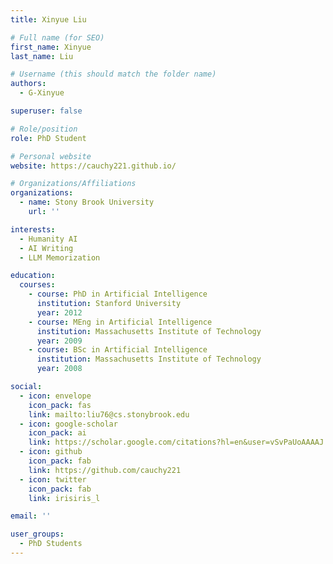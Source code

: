 ```yaml
---
title: Xinyue Liu

# Full name (for SEO)
first_name: Xinyue
last_name: Liu

# Username (this should match the folder name)
authors:
  - G-Xinyue

superuser: false

# Role/position
role: PhD Student

# Personal website
website: https://cauchy221.github.io/

# Organizations/Affiliations
organizations:
  - name: Stony Brook University
    url: ''

interests:
  - Humanity AI
  - AI Writing
  - LLM Memorization

education:
  courses:
    - course: PhD in Artificial Intelligence
      institution: Stanford University
      year: 2012
    - course: MEng in Artificial Intelligence
      institution: Massachusetts Institute of Technology
      year: 2009
    - course: BSc in Artificial Intelligence
      institution: Massachusetts Institute of Technology
      year: 2008

social:
  - icon: envelope
    icon_pack: fas
    link: mailto:liu76@cs.stonybrook.edu
  - icon: google-scholar
    icon_pack: ai
    link: https://scholar.google.com/citations?hl=en&user=vSvPaUoAAAAJ
  - icon: github
    icon_pack: fab
    link: https://github.com/cauchy221
  - icon: twitter
    icon_pack: fab
    link: irisiris_l

email: ''

user_groups:
  - PhD Students
---
```


